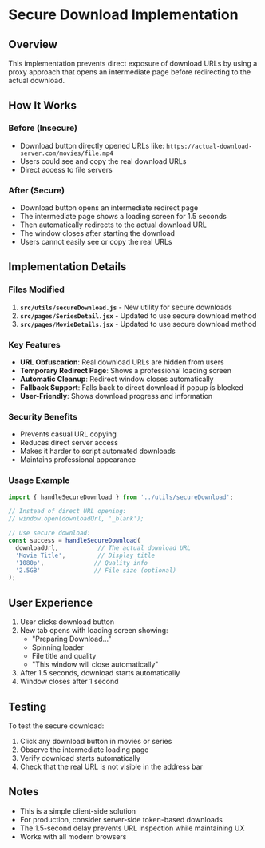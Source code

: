# Secure Download Implementation

## Overview
This implementation prevents direct exposure of download URLs by using a proxy approach that opens an intermediate page before redirecting to the actual download.

## How It Works

### Before (Insecure)
- Download button directly opened URLs like: `https://actual-download-server.com/movies/file.mp4`
- Users could see and copy the real download URLs
- Direct access to file servers

### After (Secure)
- Download button opens an intermediate redirect page
- The intermediate page shows a loading screen for 1.5 seconds
- Then automatically redirects to the actual download URL
- The window closes after starting the download
- Users cannot easily see or copy the real URLs

## Implementation Details

### Files Modified
1. **`src/utils/secureDownload.js`** - New utility for secure downloads
2. **`src/pages/SeriesDetail.jsx`** - Updated to use secure download method
3. **`src/pages/MovieDetails.jsx`** - Updated to use secure download method

### Key Features
- **URL Obfuscation**: Real download URLs are hidden from users
- **Temporary Redirect Page**: Shows a professional loading screen
- **Automatic Cleanup**: Redirect window closes automatically
- **Fallback Support**: Falls back to direct download if popup is blocked
- **User-Friendly**: Shows download progress and information

### Security Benefits
- Prevents casual URL copying
- Reduces direct server access
- Makes it harder to script automated downloads
- Maintains professional appearance

### Usage Example
```javascript
import { handleSecureDownload } from '../utils/secureDownload';

// Instead of direct URL opening:
// window.open(downloadUrl, '_blank');

// Use secure download:
const success = handleSecureDownload(
  downloadUrl,           // The actual download URL
  'Movie Title',         // Display title
  '1080p',              // Quality info
  '2.5GB'               // File size (optional)
);
```

## User Experience
1. User clicks download button
2. New tab opens with loading screen showing:
   - "Preparing Download..."
   - Spinning loader
   - File title and quality
   - "This window will close automatically"
3. After 1.5 seconds, download starts automatically
4. Window closes after 1 second

## Testing
To test the secure download:
1. Click any download button in movies or series
2. Observe the intermediate loading page
3. Verify download starts automatically
4. Check that the real URL is not visible in the address bar

## Notes
- This is a simple client-side solution
- For production, consider server-side token-based downloads
- The 1.5-second delay prevents URL inspection while maintaining UX
- Works with all modern browsers
